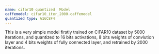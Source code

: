 ```yaml
---
name: cifar10 quantized  Model
caffemodel: cifar10_iter_2000.caffemodel
quantized type: A16C8F4
---
```


This is a very simple model firstly trained on CIFAR10 dataset by 5000 iterations, and quantized to 16 bits activations, 8 bits weights of convlution layer and 4 bits weights of fully connected layer, and retrained by 2000 iterations.
